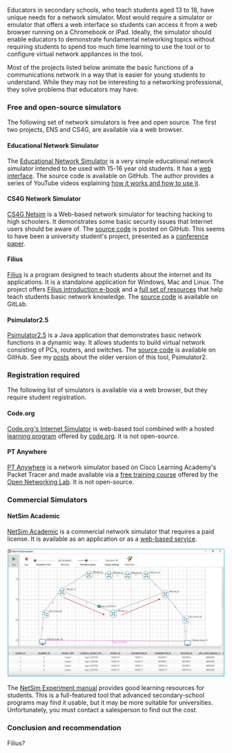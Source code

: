 Educators in secondary schools, who teach students aged 13 to 18, have unique needs for a network simulator. Most would require a simulator or emulator that offers a web interface so students can access it from a web browser running on a Chromebook or iPad. Ideally, the simulator should enable educators to demonstrate fundamental networking topics without requiring students to spend too much time learning to use the tool or to configure virtual network appliances in the tool.

Most of the projects listed below animate the basic functions of a communications network in a way that is easier for young students to understand. While they may not be interesting to a networking professional, they solve problems that educators may have.

<!--more-->

### Free and open-source simulators

The following set of network simulators is free and open source. The first two projects, ENS and CS4G, are available via a web browser. 

#### Educational Network Simulator

The [Educational Network Simulator](http://malkiah.github.io/NetworkSimulator/) is a very simple educational network simulator intended to be used with 15-16 year old students. It has a [web interface](http://malkiah.github.io/NetworkSimulator/simulator01.html). The source code is available on GitHub. The author provides a series of YouTube videos explaining [how it works and how to use it](https://www.youtube.com/playlist?list=PLx8u37tswCijgs5fGrKyCzOQ78uFZ3SMO).

#### CS4G Network Simulator

[CS4G Netsim](https://netsim.erinn.io/) is a Web-based network simulator for teaching hacking to high schoolers. It demonstrates some basic security issues that Internet users should be aware of. The [source code](https://github.com/errorinn/netsim) is posted on GitHub. This seems to have been a university student's project, presented as a [conference paper](https://www.usenix.org/conference/ase17/workshop-program/presentation/atwater).

#### Filius

[Filius](https://www.lernsoftware-filius.de/Herunterladen) is a program designed to teach students about the internet and its applications. It is a standalone application for Windows, Mac and Linux. The project offers [Filius introduction e-book](https://www.lernsoftware-filius.de/downloads/Introduction_Filius.pdf) and a [full set of resources](https://www.lernsoftware-filius.de/Begleitmaterial) that help teach students basic network knowledge. The [source code](https://gitlab.com/filius1/filius) is available on GitLab.

#### Psimulator2.5

[Psimulator2.5](https://github.com/lager1/psimulator2.5) is a Java application that demonstrates basic network functions in a dynamic way.  It allows students to build virtual network consisting of PCs, routers, and switches. The [source code](https://github.com/lager1/psimulator2.5) is available on GitHub. See my [posts](https://www.brianlinkletter.com/tag/psimulator2/) about the older version of this tool, Psimulator2.

### Registration required

The following list of simulators is available via a web browser, but they require student registration.

#### Code.org

[Code.org's Internet Simulator](https://studio.code.org/s/netsim/) is web-based tool combined with a hosted [learning program](https://code.org/educate/csp) offered by [code.org](https://code.org/). It is not open-source. 

#### PT Anywhere

[PT Anywhere](https://pt-anywhere.kmi.open.ac.uk/) is a network simulator based on Cisco Learning Academy's Packet Tracer and made available via a [free training course](https://www.open.edu/openlearn/digital-computing/discovering-computer-networks-hands-on-the-open-networking-lab/content-section-overview?active-tab=description-tab) offered by the [Open Networking Lab](https://onl.kmi.open.ac.uk/). It is not open-source.

### Commercial Simulators

#### NetSim Academic

[NetSim Academic](https://tetcos.com/netsim-acad.html) is a commercial network simulator that requires a paid license. It is available as an application or as a [web-based service](https://tetcos.com/blog/2020/09/). 

![NetSim Academic network simulator](./Images/netsim-academic.png)

The [NetSim Experiment manual](https://www.tetcos.com/downloads/v13.2/NetSim_Experiment_Manual.pdf) provides good learning resources for students. This is a full-featured tool that advanced secondary-school programs may find it usable, but it may be more suitable for universities. Unfortunately, you must contact a salesperson to find out the cost.

### Conclusion and recommendation

Filius?